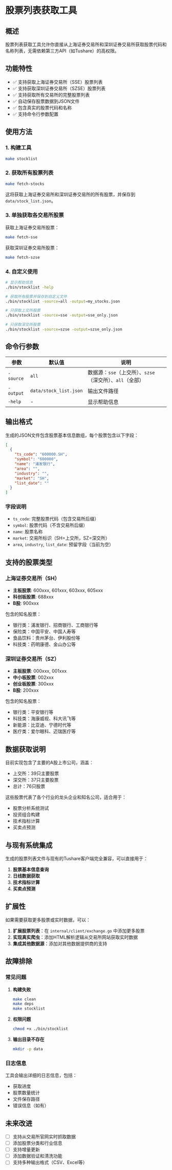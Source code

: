 # 股票列表获取工具

## 概述

股票列表获取工具允许你直接从上海证券交易所和深圳证券交易所获取股票代码和名称列表，无需依赖第三方API（如Tushare）的高权限。

## 功能特性

- ✅ 支持获取上海证券交易所（SSE）股票列表
- ✅ 支持获取深圳证券交易所（SZSE）股票列表
- ✅ 支持获取所有交易所的完整股票列表
- ✅ 自动保存股票数据到JSON文件
- ✅ 包含真实的股票代码和名称
- ✅ 支持命令行参数配置

## 使用方法

### 1. 构建工具

```bash
make stocklist
```

### 2. 获取所有股票列表

```bash
make fetch-stocks
```

这将获取上海证券交易所和深圳证券交易所的所有股票，并保存到 `data/stock_list.json`。

### 3. 单独获取各交易所股票

获取上海证券交易所股票：
```bash
make fetch-sse
```

获取深圳证券交易所股票：
```bash
make fetch-szse
```

### 4. 自定义使用

```bash
# 显示帮助信息
./bin/stocklist -help

# 获取所有股票并保存到自定义文件
./bin/stocklist -source=all -output=my_stocks.json

# 只获取上交所股票
./bin/stocklist -source=sse -output=sse_only.json

# 只获取深交所股票
./bin/stocklist -source=szse -output=szse_only.json
```

## 命令行参数

| 参数 | 默认值 | 说明 |
|------|--------|------|
| `-source` | `all` | 数据源：`sse`（上交所）、`szse`（深交所）、`all`（全部） |
| `-output` | `data/stock_list.json` | 输出文件路径 |
| `-help` | - | 显示帮助信息 |

## 输出格式

生成的JSON文件包含股票基本信息数组，每个股票包含以下字段：

```json
[
  {
    "ts_code": "600000.SH",
    "symbol": "600000", 
    "name": "浦发银行",
    "area": "",
    "industry": "",
    "market": "SH",
    "list_date": ""
  }
]
```

### 字段说明

- `ts_code`: 完整股票代码（包含交易所后缀）
- `symbol`: 股票代码（不含交易所后缀）
- `name`: 股票名称
- `market`: 交易所标识（SH=上交所，SZ=深交所）
- `area`, `industry`, `list_date`: 预留字段（当前为空）

## 支持的股票类型

### 上海证券交易所（SH）
- **主板股票**: 600xxx, 601xxx, 603xxx, 605xxx
- **科创板股票**: 688xxx  
- **B股**: 900xxx

包含的知名股票：
- 银行类：浦发银行、招商银行、工商银行等
- 保险类：中国平安、中国人寿等
- 食品饮料：贵州茅台、伊利股份等
- 科技类：药明康德、金山办公等

### 深圳证券交易所（SZ）
- **主板股票**: 000xxx, 001xxx
- **中小板股票**: 002xxx
- **创业板股票**: 300xxx
- **B股**: 200xxx

包含的知名股票：
- 银行类：平安银行等
- 科技类：海康威视、科大讯飞等
- 新能源：比亚迪、宁德时代等
- 医疗类：爱尔眼科、迈瑞医疗等

## 数据获取说明

目前实现包含了主要的A股上市公司，涵盖：
- 上交所：39只主要股票
- 深交所：37只主要股票
- 总计：76只股票

这些股票代表了各个行业的龙头企业和知名公司，适合用于：
- 股票分析系统测试
- 投资组合构建
- 技术指标计算
- 买卖点预测

## 与现有系统集成

生成的股票列表文件与现有的Tushare客户端完全兼容，可以直接用于：

1. **股票基本信息查询**
2. **日线数据获取**
3. **技术指标计算**
4. **买卖点预测**

## 扩展性

如果需要获取更多股票或实时数据，可以：

1. **扩展股票列表**：在 `internal/client/exchange.go` 中添加更多股票
2. **实现真实爬虫**：添加HTML解析逻辑从交易所网站获取实时数据
3. **集成其他数据源**：添加对其他数据提供商的支持

## 故障排除

### 常见问题

1. **构建失败**
   ```bash
   make clean
   make deps
   make stocklist
   ```

2. **权限问题**
   ```bash
   chmod +x ./bin/stocklist
   ```

3. **输出目录不存在**
   ```bash
   mkdir -p data
   ```

### 日志信息

工具会输出详细的日志信息，包括：
- 获取进度
- 股票数量统计
- 文件保存路径
- 错误信息（如有）

## 未来改进

- [ ] 支持从交易所官网实时抓取数据
- [ ] 添加股票分类和行业信息
- [ ] 支持增量更新
- [ ] 添加数据验证和清洗功能
- [ ] 支持多种输出格式（CSV、Excel等）
